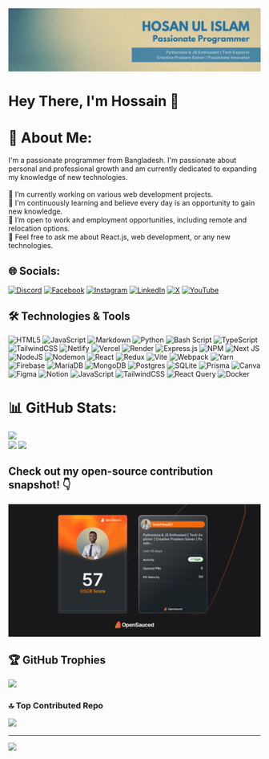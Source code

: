 <div align="center">
  <img src="https://raw.githubusercontent.com/GearHead87/GearHead87/refs/heads/main/Profile%20Cover.webp"  />
</div>

###

# Hey There, I'm Hossain 👋

# 💫 About Me:
I'm a passionate programmer from Bangladesh. I'm passionate about personal and professional growth and am currently dedicated to expanding my knowledge of new technologies.<br><br>
🔭 I’m currently working on various web development projects.<br>🌱 I'm continuously learning and believe every day is an opportunity to gain new knowledge.<br>
👯 I’m open to work and employment opportunities, including remote and relocation options.<br>
💬 Feel free to ask me about React.js, web development, or any new technologies.

## 🌐 Socials:
[![Discord](https://img.shields.io/badge/Discord-%237289DA.svg?logo=discord&logoColor=white)](https://discord.gg/hossain_gearhead87) [![Facebook](https://img.shields.io/badge/Facebook-%231877F2.svg?logo=Facebook&logoColor=white)](https://facebook.com/https://www.facebook.com/Hossain8787/) [![Instagram](https://img.shields.io/badge/Instagram-%23E4405F.svg?logo=Instagram&logoColor=white)](https://instagram.com/https://www.instagram.com/hossain_gearhead) [![LinkedIn](https://img.shields.io/badge/LinkedIn-%230077B5.svg?logo=linkedin&logoColor=white)](https://linkedin.com/in/https://www.linkedin.com/in/hosan-ul-islam) [![X](https://img.shields.io/badge/X-black.svg?logo=X&logoColor=white)](https://x.com/https://x.com/hosan8787) [![YouTube](https://img.shields.io/badge/YouTube-%23FF0000.svg?logo=YouTube&logoColor=white)](https://youtube.com/@https://www.youtube.com/@Hossain_Ul_Islam) 

## 🛠️ Technologies & Tools
![HTML5](https://img.shields.io/badge/html5-%23E34F26.svg?style=plastic&logo=html5&logoColor=white) ![JavaScript](https://img.shields.io/badge/javascript-%23323330.svg?style=plastic&logo=javascript&logoColor=%23F7DF1E) ![Markdown](https://img.shields.io/badge/markdown-%23000000.svg?style=plastic&logo=markdown&logoColor=white) ![Python](https://img.shields.io/badge/python-3670A0?style=plastic&logo=python&logoColor=ffdd54) ![Bash Script](https://img.shields.io/badge/bash_script-%23121011.svg?style=plastic&logo=gnu-bash&logoColor=white) ![TypeScript](https://img.shields.io/badge/typescript-%23007ACC.svg?style=plastic&logo=typescript&logoColor=white) ![TailwindCSS](https://img.shields.io/badge/tailwindcss-%2338B2AC.svg?style=plastic&logo=tailwind-css&logoColor=white) ![Netlify](https://img.shields.io/badge/netlify-%23000000.svg?style=plastic&logo=netlify&logoColor=#00C7B7) ![Vercel](https://img.shields.io/badge/vercel-%23000000.svg?style=plastic&logo=vercel&logoColor=white) ![Render](https://img.shields.io/badge/Render-%46E3B7.svg?style=plastic&logo=render&logoColor=white) ![Express.js](https://img.shields.io/badge/express.js-%23404d59.svg?style=plastic&logo=express&logoColor=%2361DAFB) ![NPM](https://img.shields.io/badge/NPM-%23CB3837.svg?style=plastic&logo=npm&logoColor=white) ![Next JS](https://img.shields.io/badge/Next-black?style=plastic&logo=next.js&logoColor=white) ![NodeJS](https://img.shields.io/badge/node.js-6DA55F?style=plastic&logo=node.js&logoColor=white) ![Nodemon](https://img.shields.io/badge/NODEMON-%23323330.svg?style=plastic&logo=nodemon&logoColor=%BBDEAD) ![React](https://img.shields.io/badge/react-%2320232a.svg?style=plastic&logo=react&logoColor=%2361DAFB) ![Redux](https://img.shields.io/badge/redux-%23593d88.svg?style=plastic&logo=redux&logoColor=white) ![Vite](https://img.shields.io/badge/vite-%23646CFF.svg?style=plastic&logo=vite&logoColor=white) ![Webpack](https://img.shields.io/badge/webpack-%238DD6F9.svg?style=plastic&logo=webpack&logoColor=black) ![Yarn](https://img.shields.io/badge/yarn-%232C8EBB.svg?style=plastic&logo=yarn&logoColor=white) ![Firebase](https://img.shields.io/badge/firebase-a08021?style=plastic&logo=firebase&logoColor=ffcd34) ![MariaDB](https://img.shields.io/badge/MariaDB-003545?style=plastic&logo=mariadb&logoColor=white) ![MongoDB](https://img.shields.io/badge/MongoDB-%234ea94b.svg?style=plastic&logo=mongodb&logoColor=white) ![Postgres](https://img.shields.io/badge/postgres-%23316192.svg?style=plastic&logo=postgresql&logoColor=white) ![SQLite](https://img.shields.io/badge/sqlite-%2307405e.svg?style=plastic&logo=sqlite&logoColor=white) ![Prisma](https://img.shields.io/badge/Prisma-3982CE?style=plastic&logo=Prisma&logoColor=white) ![Canva](https://img.shields.io/badge/Canva-%2300C4CC.svg?style=plastic&logo=Canva&logoColor=white) ![Figma](https://img.shields.io/badge/figma-%23F24E1E.svg?style=plastic&logo=figma&logoColor=white) ![Notion](https://img.shields.io/badge/Notion-%23000000.svg?style=plastic&logo=notion&logoColor=white) ![JavaScript](https://img.shields.io/badge/javascript-%23323330.svg?style=plastic&logo=javascript&logoColor=%23F7DF1E) ![TailwindCSS](https://img.shields.io/badge/tailwindcss-%2338B2AC.svg?style=plastic&logo=tailwind-css&logoColor=white) ![React Query](https://img.shields.io/badge/-React%20Query-FF4154?style=plastic&logo=react%20query&logoColor=white) ![Docker](https://img.shields.io/badge/docker-%230db7ed.svg?style=plastic&logo=docker&logoColor=white)

##

# 📊 GitHub Stats:
![](https://github-readme-stats.vercel.app/api?username=GearHead87&theme=vision-friendly-dark&hide_border=false&include_all_commits=true&count_private=true)<br/>
![](https://github-readme-streak-stats.herokuapp.com/?user=GearHead87&theme=vision-friendly-dark&hide_border=false)
![](https://github-readme-stats.vercel.app/api/top-langs/?username=GearHead87&theme=vision-friendly-dark&hide_border=false&include_all_commits=true&count_private=true&layout=compact)

## Check out my open-source contribution snapshot! 👇

[![My OpenSauced Dev Card](./dev-card.png)](https://app.opensauced.pizza/u/GearHead87?range=90)

## 🏆 GitHub Trophies
![](https://github-profile-trophy.vercel.app/?username=GearHead87&theme=gruvbox&no-frame=false&no-bg=false&margin-w=4)

### 🔝 Top Contributed Repo
![](https://github-contributor-stats.vercel.app/api?username=GearHead87&limit=5&theme=vision-friendly-dark&combine_all_yearly_contributions=true)

---
[![](https://visitcount.itsvg.in/api?id=GearHead87&label=Profile%20Views&color=2&icon=5&pretty=false)](https://visitcount.itsvg.in)
